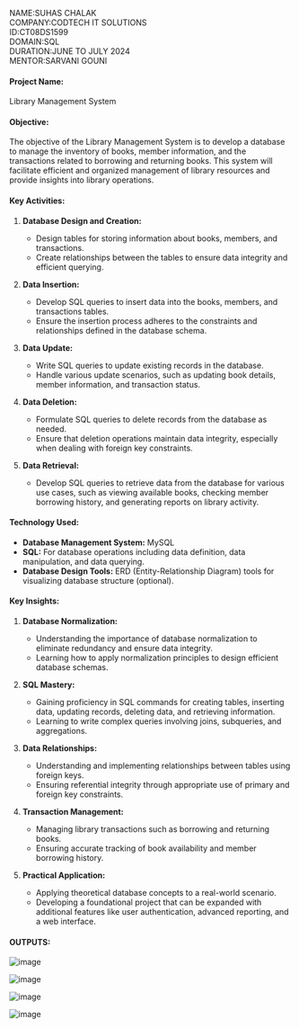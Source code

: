 NAME:SUHAS CHALAK    
COMPANY:CODTECH IT SOLUTIONS  
ID:CT08DS1599  
DOMAIN:SQL  
DURATION:JUNE TO JULY 2024  
MENTOR:SARVANI GOUNI

#### Project Name:
Library Management System

#### Objective:
The objective of the Library Management System is to develop a database to manage the inventory of books, member information, and the transactions related to borrowing and returning books. This system will facilitate efficient and organized management of library resources and provide insights into library operations.

#### Key Activities:
1. **Database Design and Creation:**
   - Design tables for storing information about books, members, and transactions.
   - Create relationships between the tables to ensure data integrity and efficient querying.

2. **Data Insertion:**
   - Develop SQL queries to insert data into the books, members, and transactions tables.
   - Ensure the insertion process adheres to the constraints and relationships defined in the database schema.

3. **Data Update:**
   - Write SQL queries to update existing records in the database.
   - Handle various update scenarios, such as updating book details, member information, and transaction status.

4. **Data Deletion:**
   - Formulate SQL queries to delete records from the database as needed.
   - Ensure that deletion operations maintain data integrity, especially when dealing with foreign key constraints.

5. **Data Retrieval:**
   - Develop SQL queries to retrieve data from the database for various use cases, such as viewing available books, checking member borrowing history, and generating reports on library activity.

#### Technology Used:
- **Database Management System:** MySQL
- **SQL:** For database operations including data definition, data manipulation, and data querying.
- **Database Design Tools:** ERD (Entity-Relationship Diagram) tools for visualizing database structure (optional).

#### Key Insights:
1. **Database Normalization:**
   - Understanding the importance of database normalization to eliminate redundancy and ensure data integrity.
   - Learning how to apply normalization principles to design efficient database schemas.

2. **SQL Mastery:**
   - Gaining proficiency in SQL commands for creating tables, inserting data, updating records, deleting data, and retrieving information.
   - Learning to write complex queries involving joins, subqueries, and aggregations.

3. **Data Relationships:**
   - Understanding and implementing relationships between tables using foreign keys.
   - Ensuring referential integrity through appropriate use of primary and foreign key constraints.

4. **Transaction Management:**
   - Managing library transactions such as borrowing and returning books.
   - Ensuring accurate tracking of book availability and member borrowing history.

5. **Practical Application:**
   - Applying theoretical database concepts to a real-world scenario.
   - Developing a foundational project that can be expanded with additional features like user authentication, advanced reporting, and a web interface.
  
#### OUTPUTS:
![image](https://github.com/suhaschalak/CODTECH-TASK1/assets/154907835/418688cc-039b-4a50-af0b-fbf79e9ad0bf)

![image](https://github.com/suhaschalak/CODTECH-TASK1/assets/154907835/ef2ba322-026c-4541-a41a-2051706aff61)

![image](https://github.com/suhaschalak/CODTECH-TASK1/assets/154907835/44368734-cf9b-4a83-99d9-47487d49b5fe)

![image](https://github.com/suhaschalak/CODTECH-TASK1/assets/154907835/3ac92ea8-0d96-45a8-a429-8c8ade8a88da)




